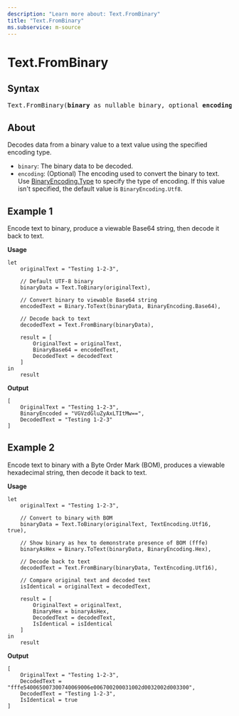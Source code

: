 ```yaml
---
description: "Learn more about: Text.FromBinary"
title: "Text.FromBinary"
ms.subservice: m-source
---
```

# Text.FromBinary

## Syntax

<pre>
Text.FromBinary(<b>binary</b> as nullable binary, optional <b>encoding</b> as nullable number) as nullable text
</pre>

## About

Decodes data from a binary value to a text value using the specified encoding type.

* `binary`: The binary data to be decoded.
* `encoding`: (Optional) The encoding used to convert the binary to text. Use [BinaryEncoding.Type](binaryencoding-type.md) to specify the type of encoding. If this value isn't specified, the default value is `BinaryEncoding.Utf8`.

## Example 1

Encode text to binary, produce a viewable Base64 string, then decode it back to text.

**Usage**

```powerquery-m
let
    originalText = "Testing 1-2-3",

    // Default UTF-8 binary
    binaryData = Text.ToBinary(originalText),

    // Convert binary to viewable Base64 string
    encodedText = Binary.ToText(binaryData, BinaryEncoding.Base64),

    // Decode back to text
    decodedText = Text.FromBinary(binaryData),

    result = [
        OriginalText = originalText,
        BinaryBase64 = encodedText,
        DecodedText = decodedText
    ]
in
    result
```

**Output**

```powerquery-m
[
    OriginalText = "Testing 1-2-3",
    BinaryEncoded = "VGVzdGluZyAxLTItMw==",
    DecodedText = "Testing 1-2-3"
]
```

## Example 2

Encode text to binary with a Byte Order Mark (BOM), produces a viewable hexadecimal string, then decode it back to text.

**Usage**


```powerquery-m
let
    originalText = "Testing 1-2-3",

    // Convert to binary with BOM
    binaryData = Text.ToBinary(originalText, TextEncoding.Utf16, true),

    // Show binary as hex to demonstrate presence of BOM (fffe)
    binaryAsHex = Binary.ToText(binaryData, BinaryEncoding.Hex),

    // Decode back to text
    decodedText = Text.FromBinary(binaryData, TextEncoding.Utf16),

    // Compare original text and decoded text
    isIdentical = originalText = decodedText,

    result = [
        OriginalText = originalText,
        BinaryHex = binaryAsHex,
        DecodedText = decodedText,
        IsIdentical = isIdentical
    ]
in
    result
```

**Output**

```powerquery-m
[
    OriginalText = "Testing 1-2-3", 
    DecodedText = "fffe540065007300740069006e006700200031002d0032002d003300",
    DecodedText = "Testing 1-2-3", 
    IsIdentical = true
]
```
